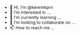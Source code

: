 - 👋 Hi, I’m @keremkprn
- 👀 I’m interested in ...
- 🌱 I’m currently learning ...
- 💞️ I’m looking to collaborate on ...
- 📫 How to reach me ...

<!---
keremkprn/keremkprn is a ✨ special ✨ repository because its `README.md` (this file) appears on your GitHub profile.
You can click the Preview link to take a look at your changes.
--->
